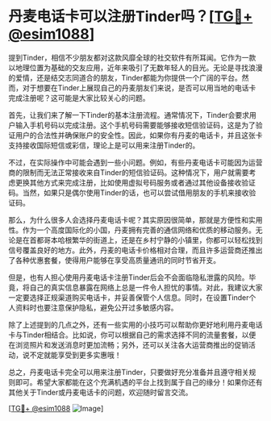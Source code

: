 # 丹麦电话卡可以注册Tinder吗？[[TG💪+ @esim1088](https://t.me/s/esim1088)]

提到Tinder，相信不少朋友都对这款风靡全球的社交软件有所耳闻。它作为一款以地理位置为基础的交友应用，近年来吸引了无数年轻人的目光。无论是寻找浪漫的爱情，还是结交志同道合的朋友，Tinder都能为你提供一个广阔的平台。然而，对于想要在Tinder上展现自己的丹麦朋友们来说，是否可以用当地的电话卡完成注册呢？这可能是大家比较关心的问题。

首先，让我们来了解一下Tinder的基本注册流程。通常情况下，Tinder会要求用户输入手机号码以完成注册。这个手机号码需要能够接收短信验证码，这是为了验证用户的合法性并确保账户的安全性。因此，如果你有丹麦的电话卡，并且这张卡支持接收国际短信或彩信，理论上是可以用来注册Tinder的。

不过，在实际操作中可能会遇到一些小问题。例如，有些丹麦电话卡可能因为运营商的限制而无法正常接收来自Tinder的短信验证码。这种情况下，用户就需要考虑更换其他方式来完成注册，比如使用虚拟号码服务或者通过其他设备接收验证码。当然，如果只是偶尔使用Tinder的话，也可以尝试借用朋友的手机来接收验证码。

那么，为什么很多人会选择丹麦电话卡呢？其实原因很简单，那就是方便性和实用性。作为一个高度国际化的小国，丹麦拥有完善的通信网络和优质的移动服务。无论是在首都哥本哈根繁华的街道上，还是在乡村宁静的小镇里，你都可以轻松找到信号覆盖良好的地方。此外，丹麦的电话卡价格相对合理，而且许多运营商还推出了各种优惠套餐，使得用户能够在享受高质量通讯的同时节省开支。

但是，也有人担心使用丹麦电话卡注册Tinder后会不会面临隐私泄露的风险。毕竟，将自己的真实信息暴露在网络上总是一件令人担忧的事情。对此，我建议大家一定要选择正规渠道购买电话卡，并妥善保管个人信息。同时，在设置Tinder个人资料时也要注意保护隐私，避免公开过多敏感内容。

除了上述提到的几点之外，还有一些实用的小技巧可以帮助你更好地利用丹麦电话卡与Tinder相结合。比如说，你可以根据自己的需求选择不同的流量套餐，以便在浏览照片和发送消息时更加流畅；另外，还可以关注各大运营商推出的促销活动，说不定就能享受到更多实惠哦！

总之，丹麦电话卡完全可以用来注册Tinder，只要做好充分准备并且遵守相关规则即可。希望大家都能在这个充满机遇的平台上找到属于自己的缘分！如果你还有其他关于Tinder或丹麦电话卡的问题，欢迎随时留言交流。

[[TG💪+ @esim1088](https://t.me/s/esim1088) ![Image](https://i.postimg.cc/4NQfJmqS/Snipaste-2025-05-13-00-14-12.png)]